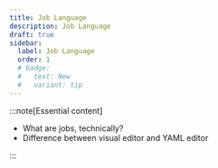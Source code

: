 ```yaml
---
title: Job Language
description: Job Language
draft: true
sidebar:
  label: Job Language
  order: 1
  # badge:
  #   text: New
  #   variant: tip
---
```


:::note[Essential content]

- What are jobs, technically?
- Difference between visual editor and YAML editor

:::

